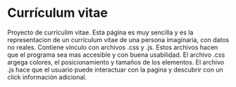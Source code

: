 # Currículum vitae
Proyecto de currículim vitae. 
Esta página es muy sencilla y es la representacion de un currículum vitae de una persona imaginaria, con datos no reales.
Contiene vínculo con archivos .css y .js. Estos archivos hacen que el programa sea mas accesible y con buena usabilidad. 
El archivo .css argega colores, el posicionamiento y tamaños de los elementos. 
El archivo .js hace que el usuario puede interactuar con la pagina y descubrir con un click información adicional. 
